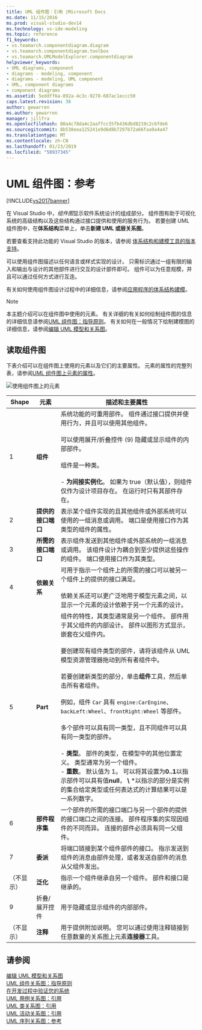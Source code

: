 ```yaml
---
title: UML 组件图：引用 |Microsoft Docs
ms.date: 11/15/2016
ms.prod: visual-studio-dev14
ms.technology: vs-ide-modeling
ms.topic: reference
f1_keywords:
- vs.teamarch.componentdiagram.diagram
- vs.teamarch.componentdiagram.toolbox
- vs.teamarch.UMLModelExplorer.componentdiagram
helpviewer_keywords:
- UML diagrams, component
- diagrams - modeling, component
- diagrams - modeling, UML component
- UML, component diagrams
- component diagrams
ms.assetid: 5eddff6a-892a-4c3c-9278-687ac1eccc50
caps.latest.revision: 38
author: gewarren
ms.author: gewarren
manager: jillfra
ms.openlocfilehash: 80a4c78da4c2aaffcc35fb436dbd8219c2c6fde6
ms.sourcegitcommit: 8b538eea125241e9d6d8b7297b72a66faa9a4a47
ms.translationtype: MT
ms.contentlocale: zh-CN
ms.lasthandoff: 01/23/2019
ms.locfileid: "58937345"
---
```

# <a name="uml-component-diagrams-reference"></a>UML 组件图：参考
[!INCLUDE[vs2017banner](../includes/vs2017banner.md)]

在 Visual Studio 中，*组件图*显示软件系统设计的组成部分。 组件图有助于可视化系统的高级结构以及这些结构通过接口提供和使用的服务行为。 若要创建 UML 组件图中，在**体系结构**菜单上，单击**新建 UML 或层关系图**。  

 若要查看支持此功能的 Visual Studio 的版本，请参阅 [体系结构和建模工具的版本支持](../modeling/what-s-new-for-design-in-visual-studio.md#VersionSupport)。  

 可以使用组件图描述以任何语言或样式实现的设计。 只需标识通过一组有限的输入和输出与设计的其他部件进行交互的设计部件即可。 组件可以为任意规模，并且可以通过任何方式进行互连。  

 有关如何使用组件图设计过程中的详细信息，请参阅[应用程序的体系结构建模](../modeling/model-your-app-s-architecture.md)。  

> [!NOTE]
>  本主题介绍可以在组件图中使用的元素。 有关详细的有关如何绘制组件图的信息的详细信息请参阅[UML 组件图：指导原则](../modeling/uml-component-diagrams-guidelines.md)。 有关如何在一般情况下绘制建模图的详细信息，请参阅[编辑 UML 模型和关系图](../modeling/edit-uml-models-and-diagrams.md)。  

## <a name="reading-component-diagrams"></a>读取组件图  
 下表介绍可以在组件图上使用的元素以及它们的主要属性。 元素的属性的完整列表，请参阅[UML 组件图上元素的属性](../modeling/properties-of-elements-on-uml-component-diagrams.md)。  

 ![使用组件图上的元素](../modeling/media/uml-compovreading.png "UML_CompOvReading")  


|  **Shape**  |         **元素**         |                                                                                                                                                                                                                                                                                                                                                                                                                                                                                                                                         **描述和主要属性**                                                                                                                                                                                                                                                                                                                                                                                                                                                                                                                                          |
|-------------|-----------------------------|----------------------------------------------------------------------------------------------------------------------------------------------------------------------------------------------------------------------------------------------------------------------------------------------------------------------------------------------------------------------------------------------------------------------------------------------------------------------------------------------------------------------------------------------------------------------------------------------------------------------------------------------------------------------------------------------------------------------------------------------------------------------------------------------------------------------------------------------------------------------------------------------------------------------------------------------------------------------------------------------------------------------------------------------------------------------------------------------------------------------|
|      1      |        **组件**        |                                                                                                                                                                                                                                                                                                                                  系统功能的可重用部件。 组件通过接口提供并使用行为，并且可以使用其他组件。<br /><br /> 可以使用展开/折叠控件 (9) 隐藏或显示组件的内部部件。<br /><br /> 组件是一种类。<br /><br /> -   **为间接实例化**。 如果为 true（默认值），则组件仅作为设计项目存在。 在运行时只有其部件存在。                                                                                                                                                                                                                                                                                                                                  |
|      2      | **提供的接口端口** |                                                                                                                                                                                                                                                                                                                                                                                                                                                            表示某个组件实现的且其他组件或外部系统可以使用的一组消息或调用。 端口是使用接口作为其类型的组件的属性。                                                                                                                                                                                                                                                                                                                                                                                                                                                            |
|      3      | **所需的接口端口** |                                                                                                                                                                                                                                                                                                                                                                                                                                    表示组件发送到其他组件或外部系统的一组消息或调用。 该组件设计为耦合到至少提供这些操作的组件。 端口使用接口作为其类型。                                                                                                                                                                                                                                                                                                                                                                                                                                    |
|      4      |       **依赖关系**        |                                                                                                                                                                                                                                                                                                                                                                                                                     可用于指示一个组件上的所需的接口可以被另一个组件上的提供的接口满足。<br /><br /> 依赖关系还可以更广泛地用于模型元素之间，以显示一个元素的设计依赖于另一个元素的设计。                                                                                                                                                                                                                                                                                                                                                                                                                      |
|      5      |          **Part**           | 组件的特性，其类型通常是另一个组件。 部件用于其父组件的内部设计。 部件以图形方式显示，嵌套在父组件内。<br /><br /> 要创建现有组件类型的部件，请将该组件从 UML 模型资源管理器拖动到所有者组件中。<br /><br /> 若要创建新类型的部分，单击**组件**工具，然后单击所有者组件。<br /><br /> 例如，组件 `Car` 具有 `engine:CarEngine`、`backLeft:Wheel`、`frontRight:Wheel` 等部件。<br /><br /> 多个部件可以具有同一类型，且不同组件可以具有同一类型的部件。<br /><br /> -   **类型**。 部件的类型，在模型中的其他位置定义。 类型通常为另一个组件。<br />-   **重数**。 默认值为 1。 可以将其设置为**0..1**以指示部件可以具有值**null**， **\\** \*以指示的部分是实例的集合给定类型或任何表达式的计算结果可以是一系列数字。 |
|      6      |      **部件程序集**      |                                                                                                                                                                                                                                                                                                                                                                                                                                  一个部件的所需的接口端口与另一个部件的提供的接口端口之间的连接。 部件程序集的实现因组件的不同而异。 连接的部件必须具有同一父组件。                                                                                                                                                                                                                                                                                                                                                                                                                                   |
|      7      |       **委派**        |                                                                                                                                                                                                                                                                                                                                                                                                                                                 将端口链接到某个组件部件的接口。 指示发送到组件的消息由部件处理，或者发送自部件的消息从父组件发出。                                                                                                                                                                                                                                                                                                                                                                                                                                                  |
| （不显示） |     **泛化**      |                                                                                                                                                                                                                                                                                                                                                                                                                                                                                                          指示一个组件继承自另一个组件。 部件和接口是继承的。                                                                                                                                                                                                                                                                                                                                                                                                                                                                                                           |
|      9      |   折叠/展开控件   |                                                                                                                                                                                                                                                                                                                                                                                                                                                                                                                                用于隐藏或显示组件的内部部件。                                                                                                                                                                                                                                                                                                                                                                                                                                                                                                                                |
| （不显示） |         **注释**         |                                                                                                                                                                                                                                                                                                                                                                                                                                                                                                用于提供附加说明。 您可以通过使用注释链接到任意数量的关系图上元素**连接器**工具。                                                                                                                                                                                                                                                                                                                                                                                                                                                                                                |

## <a name="see-also"></a>请参阅  
 [编辑 UML 模型和关系图](../modeling/edit-uml-models-and-diagrams.md)   
 [UML 组件关系图：指导原则](../modeling/uml-component-diagrams-guidelines.md)   
 [在开发过程中验证您的系统](../modeling/validate-your-system-during-development.md)   
 [UML 用例关系图：引用](../modeling/uml-use-case-diagrams-reference.md)   
 [UML 类关系图：引用](../modeling/uml-class-diagrams-reference.md)   
 [UML 活动关系图：引用](../modeling/uml-activity-diagrams-reference.md)   
 [UML 序列关系图：参考](../modeling/uml-sequence-diagrams-reference.md)
